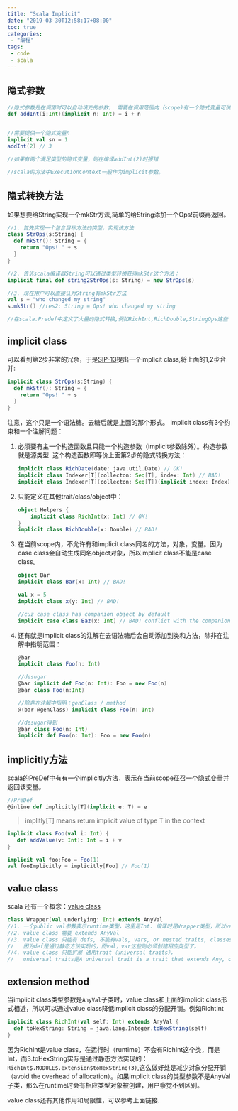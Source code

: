 ```yaml
---
title: "Scala Implicit"
date: "2019-03-30T12:58:17+08:00"
toc: true
categories:
 - "编程"
tags:
 - code
 - scala
---
```


## 隐式参数
```scala
//隐式参数是在调用时可以自动填充的参数， 需要在调用范围内（scope)有一个隐式变量可供填充。
def addInt(i:Int)(implicit n: Int) = i + n


//需要提供一个隐式变量n
implicit val sn = 1
addInt(2) // 3

//如果有两个满足类型的隐式变量，则在编译addInt(2)时报错

//scala的方法中ExecutionContext一般作为implicit参数。
```

## 隐式转换方法
如果想要给String实现一个mkStr方法,简单的给String添加一个Ops!前缀再返回。

```scala
//1. 首先实现一个包含目标方法的类型，实现该方法
class StrOps(s:String) {
  def mkStr(): String = {
    return "Ops! " + s
  }
}

//2. 告诉scala编译器String可以通过类型转换获得mkStr这个方法：
implicit final def string2StrOps(s: String) = new StrOps(s)

//3. 现在用户可以直接认为String有mkStr方法
val s = "who changed my string"
s.mkStr() //res2: String = Ops! who changed my string

//在scala.Predef中定义了大量的隐式转换,例如RichInt,RichDouble,StringOps这些
```

## implicit class
可以看到第2步非常的冗余，于是[SIP-13](https://link.zhihu.com/?target=https%3A//docs.scala-lang.org/sips/implicit-classes.html)提出一个implicit class,将上面的1,2步合并:
```scala
implicit class StrOps(s:String) {
  def mkStr(): String = {
    return "Ops! " + s
  }
}
```
注意，这个只是一个语法糖。去糖后就是上面的那个形式。 implicit class有3个约束和一个注解问题：

1. 必须要有主一个构造函数且只能一个构造参数（implicit参数除外）。构造参数就是源类型. 这个构造函数即等价上面第2步的隐式转换方法：
    ```scala
    implicit class RichDate(date: java.util.Date) // OK!
    implicit class Indexer[T](collecton: Seq[T], index: Int) // BAD!
    implicit class Indexer[T](collecton: Seq[T])(implicit index: Index) // OK!
    ```
2. 只能定义在其他trait/class/object中：
    ```scala
    object Helpers {
        implicit class RichInt(x: Int) // OK!
    }
    implicit class RichDouble(x: Double) // BAD!
    ```

3. 在当前scope内，不允许有和implicit class同名的方法，对象，变量。因为case class会自动生成同名object对象，所以implicit class不能是case class。
    ```scala
    object Bar
    implicit class Bar(x: Int) // BAD!

    val x = 5
    implicit class x(y: Int) // BAD!

    //cuz case class has companion object by default 
    implicit case class Baz(x: Int) // BAD! conflict with the companion object
    ```

4. 还有就是implicit class的注解在去语法糖后会自动添加到类和方法，除非在注解中指明范围：
    ```scala
    @bar
    implicit class Foo(n: Int)

    //desugar
    @bar implicit def Foo(n: Int): Foo = new Foo(n)
    @bar class Foo(n:Int)

    //除非在注解中指明：genClass / method
    @(bar @genClass) implicit class Foo(n: Int)

    //desugar得到
    @bar class Foo(n: Int)
    implicit def Foo(n: Int): Foo = new Foo(n)
    ```


## implicitly方法

scala的PreDef中有有一个implicitly方法，表示在当前scope征召一个隐式变量并返回该变量。
```scala
//PreDef
@inline def implicitly[T](implicit e: T) = e
```
> implitly[T] means return implicit value of type T in the context
```scala
implicit class Foo(val i: Int) {
   def addValue(v: Int): Int = i + v
} 

implicit val foo:Foo = Foo(1)
val fooImplicitly = implicitly[Foo] // Foo(1)

```

## value class

scala 还有一个概念：[value class](https://link.zhihu.com/?target=https%3A//docs.scala-lang.org/overviews/core/value-classes.html)
```scala
class Wrapper(val underlying: Int) extends AnyVal
//1. 一个public val参数表示runtime类型，这里是Int. 编译时是Wrapper类型，所以value class目的是降低分配开销。
//2. value class 需要 extends AnyVal
//3. value class 只能有 defs, 不能有vals, vars, or nested traits, classes or objects，
//   因为def是通过静态方法实现的，而val，var这些则必须创建相应类型了。
//4. value class 只能扩展 通用trait（universal traits），
//   universal traits是A universal trait is a trait that extends Any, only has defs as members, and does no initialization.
```

## extension method

当implicit class类型参数是`AnyVal`子类时，value class和上面的implicit class形式相近，所以可以通过value class降低implicit class的分配开销。例如RichtInt
```scala
implicit class RichInt(val self: Int) extends AnyVal {
  def toHexString: String = java.lang.Integer.toHexString(self)
}
```
因为RichInt是value class，在运行时（runtime）不会有RichInt这个类，而是Int，而3.toHexString实际是通过静态方法实现的： `RichInt$.MODULE$.extension$toHexString(3)`,这么做好处是减少对象分配开销（avoid the overhead of allocation）。如果implicit class的类型参数不是AnyVal子类，那么在runtime时会有相应类型对象被创建，用户察觉不到区别。

value class还有其他作用和局限性，可以参考上面链接.